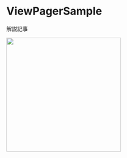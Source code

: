 # ViewPagerSample

解説記事

<img src="https://qiita-image-store.s3.ap-northeast-1.amazonaws.com/0/704986/37f083c2-a737-6418-eaa4-368c7e98faaa.gif" width="300">
